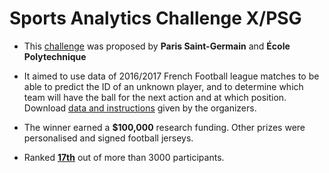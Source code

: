 # Sports Analytics Challenge X/PSG

* This [challenge](https://www.agorize.com/en/challenges/xpsg) was proposed by **Paris Saint-Germain** and **École Polytechnique**

* It aimed to use data of 2016/2017 French Football league matches to be able to predict the ID of an unknown player, and to determine which team will have the ball for the next action and at which position.
Download [data and instructions](https://drive.google.com/open?id=1rrwnEpohRVT89SKx-vZmJPwjIpMSUlnP) given by the organizers.

* The winner earned a **$100,000** research funding. Other prizes were personalised and signed football jerseys.

* Ranked [**17th**](https://www.agorize.com/fr/challenges/xpsg/pages/finale) out of more than 3000 participants.

